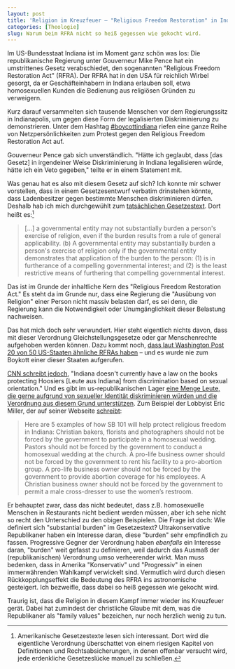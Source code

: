 ```yaml
---
layout: post
title: 'Religion im Kreuzfeuer – "Religious Freedom Restoration" in Indiana'
categories: [Theologie]
slug: Warum beim RFRA nicht so heiß gegessen wie gekocht wird.
---
```


Im US-Bundesstaat Indiana ist im Moment ganz schön was los: Die republikanische Regierung unter Gouverneur Mike Pence hat ein umstrittenes Gesetz verabschiedet, den sogenannten "Religious Freedom Restoration Act" (RFRA). Der RFRA hat in den USA für reichlich Wirbel gesorgt, da er Geschäfteinhabern in Indiana erlauben soll, etwa homosexuellen Kunden die Bedienung aus religiösen Gründen zu verweigern. 

Kurz darauf versammelten sich tausende Menschen vor dem Regierungssitz in Indianapolis, um gegen diese Form der legalisierten Diskriminierung zu demonstrieren. Unter dem Hashtag [#boycottindiana](https://www.twitter.com/hashtag/boycottindiana) riefen eine ganze Reihe von Netzpersönlichkeiten zum Protest gegen den Religious Freedom Restoration Act auf.

Gouverneur Pence gab sich unverständlich. "Hätte ich geglaubt, dass [das Gesetz] in irgendeiner Weise Diskriminierung in Indiana legalisieren würde, hätte ich ein Veto gegeben," teilte er in einem Statement mit.

Was genau hat es also mit diesem Gesetz auf sich? Ich konnte mir schwer vorstellen, dass in einem Gesetzesentwurf verbatim drinstehen könnte, dass Ladenbesitzer gegen bestimmte Menschen diskriminieren dürfen. Deshalb hab ich mich durchgewühlt zum [tatsächlichen Gesetzestext](https://iga.in.gov/legislative/2015/bills/senate/101#digest-heading). Dort heißt es:[^1] 

[^1]: Amerikanische Gesetzestexte lesen sich interessant. Dort wird die eigentliche Verordnung überschattet von einem riesigen Kapitel von Definitionen und Rechtsabsicherungen, in denen offenbar versucht wird, jede erdenkliche Gesetzeslücke manuell zu schließen.

> […] a governmental entity may not substantially burden a person's exercise of religion, even if the burden results from a rule of general applicability.
(b) A governmental entity may substantially burden a person's
exercise of religion only if the governmental entity demonstrates
that application of the burden to the person:
(1) is in furtherance of a compelling governmental interest;
and
(2) is the least restrictive means of furthering that compelling
governmental interest.

Das ist im Grunde der inhaltliche Kern des "Religious Freedom Restoration Act." Es steht da im Grunde nur, dass eine Regierung die "Ausübung von Religion" einer Person nicht massiv belasten darf, es sei denn, die Regierung kann die Notwendigkeit oder Unumgänglichkeit dieser Belastung nachweisen.

Das hat mich doch sehr verwundert. Hier steht eigentlich nichts davon, dass mit dieser Verordnung Gleichstellungsgesetze oder gar Menschenrechte aufgehoben werden können. Dazu kommt noch, [dass laut Washington Post 20 von 50 US-Staaten ähnliche RFRAs haben](http://www.washingtonpost.com/blogs/the-fix/wp/2015/03/27/19-states-that-have-religious-freedom-laws-like-indianas-that-no-one-is-boycotting/) – und es wurde nie zum Boykott einer dieser Staaten aufgerufen.

[CNN schreibt jedoch](http://www.cnn.com/2015/03/25/politics/mike-pence-religious-freedom-bill-gay-rights/index.html), "Indiana doesn't currently have a law on the books protecting Hoosiers [Leute aus Indiana] from discrimination based on sexual orientation." Und es gibt im us-republikanischen Lager [eine Menge Leute, die gerne aufgrund von sexueller Identität diskriminieren würden und die Verordnung aus diesem Grund unterstützen](https://twitter.com/RubenBolling/status/582500071545180160). Zum Beispiel der Lobbyist Eric Miller, der auf seiner Webseite [schreibt](http://www.advanceamerica.com/blog/?p=1854): 

> Here are 5 examples of how SB 101 will help protect religious freedom in Indiana: 
Christian bakers, florists and photographers should not be forced by the government to participate in a homosexual wedding. 
Pastors should not be forced by the government to conduct a homosexual wedding at the church. 
A pro-life business owner should not be forced by the government to rent his facility to a pro-abortion group. 
A pro-life business owner should not be forced by the government to provide abortion coverage for his employees. 
A Christian business owner should not be forced by the government to permit a male cross-dresser to use the women’s restroom. 

Er behauptet zwar, dass das nicht bedeutet, dass z.B. homosexuelle Menschen in Restaurants nicht bedient werden müssen, aber ich sehe nicht so recht den Unterschied zu den obigen Beispielen. Die Frage ist doch: Wie definiert sich "substantial burden" im Gesetzestext? Ultrakonservative Republikaner haben ein Interesse daran, diese "burden" sehr empfindlich zu fassen. Progressive Gegner der Verordnung haben *ebenfalls* ein Interesse daran, "burden" weit gefasst zu definieren, weil dadurch das Ausmaß der (republikanischen) Verordnung umso verheerender wirkt. Man muss bedenken, dass in Amerika "Konservativ" und "Progressiv" in einen immerwährenden Wahlkampf verwickelt sind. Vermutlich wird durch diesen Rückkopplungseffekt die Bedeutung des RFRA ins astronomische gesteigert. Ich bezweifle, dass dabei so heiß gegessen wie gekocht wird. 

Traurig ist, dass die Religion in diesem Kampf immer wieder ins Kreuzfeuer gerät. Dabei hat zumindest der christliche Glaube mit dem, was die Republikaner als "family values" bezeichen, nur noch herzlich wenig zu tun. 